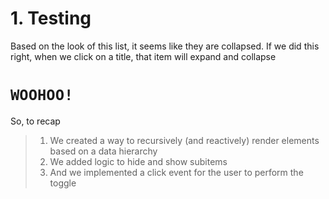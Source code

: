 # 1. Testing

Based on the look of this list, it seems like they are collapsed. If we did this
right, when we click on a title, that item will expand and collapse

# `WOOHOO!`

So, to recap

> 1. We created a way to recursively (and reactively) render elements based on a
>    data hierarchy
> 2. We added logic to hide and show subitems
> 3. And we implemented a click event for the user to perform the toggle
